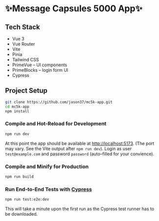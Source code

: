 # ✨Message Capsules 5000 App✨

## Tech Stack
- Vue 3
- Vue Router
- Vite
- Pinia
- Tailwind CSS
- PrimeVue – UI components
- PrimeBlocks – login form UI
- Cypress

## Project Setup

```sh
git clone https://github.com/jason37/mc5k-app.git
cd mc5k-app
npm install
```

### Compile and Hot-Reload for Development

```sh
npm run dev
```
At this point the app should be available at [http://localhost:5173](http://localhost:5173). (The port may vary. See the Vite output after `npm run dev`).
Login as user `test@example.com` and password `password` (auto–filled for your convience). 

### Compile and Minify for Production

```sh
npm run build
```

### Run End-to-End Tests with [Cypress](https://www.cypress.io/)

```sh
npm run test:e2e:dev
```
This will take a minute upon the first run as the Cypress test runner has to be downloaded.
